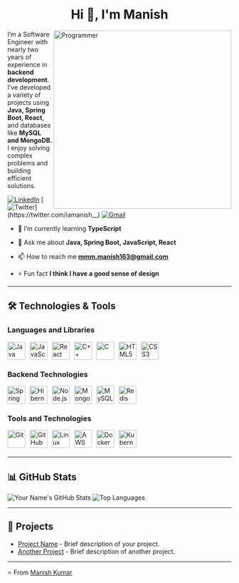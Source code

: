<h1 align="center">Hi 👋, I'm Manish</h1>
<img align="right" width="400"  src="https://user-images.githubusercontent.com/74038190/212749171-b84692a8-2b04-4e3b-93ca-ac14705da224.gif" alt="Programmer" />



I’m a Software Engineer with nearly two years of experience in **backend development**. I’ve developed a variety of projects using **Java, Spring Boot, React**, and databases like **MySQL and MongoDB.** I enjoy solving complex problems and building efficient solutions.

[![LinkedIn](https://img.shields.io/badge/-LinkedIn-blue?style=flat-square&logo=linkedin&logoColor=white&link=https://www.linkedin.com/in/iamanishh/)](https://www.linkedin.com/in/iamanishh/)
[![Twitter](https://img.shields.io/badge/-Twitter-1ca0f1?style=flat-square&logo=twitter&logoColor=white&link=https://twitter.com/iamanish__)](https://twitter.com/iamanish__)
[![Gmail](https://img.shields.io/badge/-Gmail-c14438?style=flat-square&logo=gmail&logoColor=white&link=mailto:mmm.manish163@gmail.com)](mailto:mmm.manish163@gmail.com)


- 🌱 I’m currently learning **TypeScript**

- 💬 Ask me about **Java, Spring Boot, JavaScript, React**

- 📫 How to reach me **mmm.manish163@gmail.com**

- ⚡ Fun fact  **I think I have a good sense of design**



---
## 🛠️ Technologies & Tools
<div style="margin-bottom: 20px;">
  <h3>Languages and Libraries</h3>
  <div style="display: flex; gap: 10px;">
    <img src="https://cdn.jsdelivr.net/gh/devicons/devicon/icons/java/java-original.svg" alt="Java" style="width: 40px; height: 40px;">
    <img src="https://cdn.jsdelivr.net/gh/devicons/devicon/icons/javascript/javascript-original.svg" alt="JavaScript" style="width: 40px; height: 40px;">
    <img src="https://cdn.jsdelivr.net/gh/devicons/devicon/icons/react/react-original.svg" alt="React" style="width: 40px; height: 40px;">
    <img src="https://cdn.jsdelivr.net/gh/devicons/devicon/icons/cplusplus/cplusplus-original.svg" alt="C++" style="width: 40px; height: 40px;">
    <img src="https://cdn.jsdelivr.net/gh/devicons/devicon/icons/c/c-original.svg" alt="C" style="width: 40px; height: 40px;">
    <img src="https://cdn.jsdelivr.net/gh/devicons/devicon/icons/html5/html5-original.svg" alt="HTML5" style="width: 40px; height: 40px;">
    <img src="https://cdn.jsdelivr.net/gh/devicons/devicon/icons/css3/css3-original.svg" alt="CSS3" style="width: 40px; height: 40px;">
  </div>
</div>

<div style="margin-bottom: 20px;">
  <h3>Backend Technologies</h3>
  <div style="display: flex; gap: 10px; flex-wrap: wrap;">
    <img src="https://cdn.jsdelivr.net/gh/devicons/devicon/icons/spring/spring-original.svg" alt="Spring" style="width: 40px; height: 40px;">
    <img src="https://cdn.jsdelivr.net/gh/devicons/devicon/icons/hibernate/hibernate-original.svg" alt="Hibernate" style="width: 40px; height: 40px;">
    <img src="https://cdn.jsdelivr.net/gh/devicons/devicon/icons/nodejs/nodejs-original.svg" alt="Node.js" style="width: 40px; height: 40px;">
    <img src="https://cdn.jsdelivr.net/gh/devicons/devicon/icons/mongodb/mongodb-original.svg" alt="MongoDB" style="width: 40px; height: 40px;">
    <img src="https://cdn.jsdelivr.net/gh/devicons/devicon/icons/mysql/mysql-original.svg" alt="MySQL" style="width: 40px; height: 40px;">
    <img src="https://cdn.jsdelivr.net/gh/devicons/devicon/icons/redis/redis-original.svg" alt="Redis" style="width: 40px; height: 40px;">
  </div>
</div>

<div style="margin-bottom: 20px;">
  <h3>Tools and Technologies</h3>
  <div style="display: flex; gap: 10px; flex-wrap: wrap;">
    <img src="https://cdn.jsdelivr.net/gh/devicons/devicon/icons/git/git-original.svg" alt="Git" style="width: 40px; height: 40px;">
    <img src="https://cdn.jsdelivr.net/gh/devicons/devicon/icons/github/github-original.svg" alt="GitHub" style="width: 40px; height: 40px;">
    <img src="https://cdn.jsdelivr.net/gh/devicons/devicon/icons/linux/linux-original.svg" alt="Linux" style="width: 40px; height: 40px;">
    <img src="https://cdn.jsdelivr.net/gh/devicons/devicon/icons/amazonwebservices/amazonwebservices-original-wordmark.svg" alt="AWS" style="width: 40px; height: 40px;">
    <img src="https://cdn.jsdelivr.net/gh/devicons/devicon/icons/docker/docker-original.svg" alt="Docker" style="width: 40px; height: 40px;">
    <img src="https://cdn.jsdelivr.net/gh/devicons/devicon/icons/kubernetes/kubernetes-original.svg" alt="Kubernetes" style="width: 40px; height: 40px;">
  </div>
</div>





---

## 📊 GitHub Stats

![Your Name's GitHub Stats](https://github-readme-stats.vercel.app/api?username=yourusername&show_icons=true&theme=radical)
![Top Languages](https://github-readme-stats.vercel.app/api/top-langs/?username=yourusername&layout=compact&theme=radical)

---


## 💼 Projects

- [Project Name](https://github.com/yourusername/projectname) - Brief description of your project.
- [Another Project](https://github.com/yourusername/anotherproject) - Brief description of another project.

---


⭐️ From [Manish Kumar](https://github.com/iamanishh)


